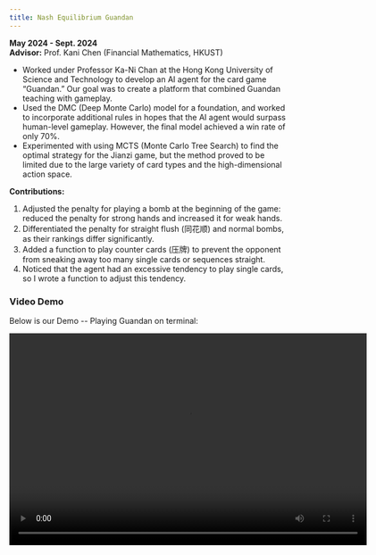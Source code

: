 ```yaml
---
title: Nash Equilibrium Guandan
---
```


**May 2024 - Sept. 2024**  
**Advisor:** Prof. Kani Chen (Financial Mathematics, HKUST)
<!--more-->
- Worked under Professor Ka-Ni Chan at the Hong Kong University of Science and Technology to develop an AI agent for the card game “Guandan.” Our goal was to create a platform that combined Guandan teaching with gameplay.  
- Used the DMC (Deep Monte Carlo) model for a foundation, and worked to incorporate additional rules in hopes that the AI agent would surpass human-level gameplay. However, the final model achieved a win rate of only 70%. 
- Experimented with using MCTS (Monte Carlo Tree Search) to find the optimal strategy for the Jianzi game, but the method proved to be limited due to the large variety of card types and the high-dimensional action space.   

**Contributions:**
1. Adjusted the penalty for playing a bomb at the beginning of the game: reduced the penalty for strong hands and increased it for weak hands.  
2. Differentiated the penalty for straight flush (同花顺) and normal bombs, as their rankings differ significantly.  
3. Added a function to play counter cards (压牌) to prevent the opponent from sneaking away too many single cards or sequences straight.  
4. Noticed that the agent had an excessive tendency to play single cards, so I wrote a function to adjust this tendency.


<!--more-->
### Video Demo
Below is our Demo -- Playing Guandan on terminal:

<video width="640" height="380" controls>
  <source src="/uploads/guandan.mov" type="video/mp4">
  Your browser does not support the video tag.
</video>

